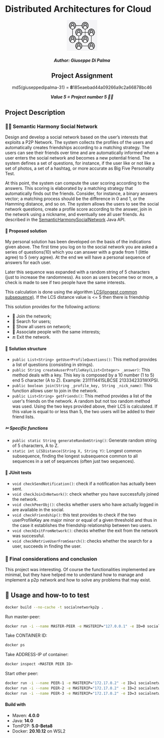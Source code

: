 # Distributed Architectures for Cloud

<div align="center">
    <img src="socialN.png" alt="Logo" width="100" height="100">
</a>

##### Author: Giuseppe Di Palma

## Project Assignment

md5(giuseppedipalma-31) = **8**185eaebad44a09266a9c2a66878bc46

***Value 5 = Project number 5 🤦‍♂️***

</div>

## Project Description

### 👨‍🏫 Semantic Harmony Social Network

Design and develop a social network based on the user’s interests that exploits a P2P Network. The system collects the profiles of the users and automatically creates friendships according to a matching strategy. The users can see their friends over time and are automatically informed when a user enters the social network and becomes a new potential friend. The system defines a set of questions, for instance, if the user like or not like a set of photos, a set of a hashtag, or more accurate as Big Five Personality Test.

At this point, the system can compute the user scoring according to the answers. This scoring is elaborated by a matching strategy that automatically finds out the friends. Consider, for instance, a binary answers vector; a matching process should be the difference in 0 and 1, or the Hamming distance, and so on. The system allows the users to see the social network questions, create a profile score according to the answer, join in the network using a nickname, and eventually see all user friends. As described in the [SemanticHarmonySocialNetwork](https://github.com/spagnuolocarmine/distributedsystems_class_2020/blob/master/homework/SemanticHarmonySocialNetwork.java) Java API.

#### 🚀 Proposed solution

My personal solution has been developed on the basis of the indications given above. The first time you log on to the social network you are asked a series of questions(10) which you can answer with a grade from 1 (little agree) to 5 (very agree). At the end we will have a personal sequence of answers for each user.

Later this sequence was expanded with a random string of 5 characters (just to increase the randomness).
As soon as users become two or more, a check is made to see if two people have the same interests.

This calculation is done using the algorithm [LCS(longest common subsequence)](https://en.wikipedia.org/wiki/Longest_common_subsequence_problem).
If the LCS distance value is <= 5 then there is friendship

This solution provides for the following actions:

- 🚪 Join the network;
- 🔬 Search for users;
- 🥅 Show all users on network;
- 🎼 Associate people with the same interests;
- 🔚 Exit the network.

#### 🧰 Solution structure

- `public List<String> getUserProfileQuestions()`: This method provides a list of questions (consisting in strings).
- `public String createAuserProfileKey(List<Integer> _answer)`: This method deals with a key. This key is composed by a 10 number (1 to 5) end 5 character (A to Z). Example: 2311114415LBCSE 2133342331WXPSI.
- `public boolean join(String _profile_key, String _nick_name)`: This function allows user to join in the network.
- `public List<String> getFriends()`: This method provides a list of the user's friends on the network. A random but not too random method was used. Using the two keys provided above, their LCS is calculated. If this value is equal to or less than 5, the two users will be added to their friend lists.

##### ✂ Specific functions

- `public static String generateRandomString()`: Generate random string of 5 characters, A to Z.
- `static int LCSDistance(String X, String Y)`: Longest common subsequence, finding the longest subsequence common to all sequences in a set of sequences (often just two sequences).

#### 🧪 JUnit tests

- `void checkSendNotification()`: check if a notification has actually been sent.
- `void checkJoinInNetwork()`: check whether you have successfully joined the network.
- `void checkPeerObj()`: checks whether users who have actually logged in are available in the social.
- `void checkFriendship()`:  this test provides to check if the two userProfileKey are major minor or equal of a given threshold and thus in the case it establishes the friendship relationship between two users.
- `void checkExitFromNetwork()`: checks whether the exit from the network was successful.
- `void checkRetriveUserFromSearch()`: checks whether the search for a user, succeeds in finding the user.

### 📜 Final considerations and conclusion

This project was interesting. Of course the functionalities implemented are minimal, but they have helped me to understand how to manage and implement a p2p network and how to solve any problems that may exist.

## 🐲 Usage and how-to to test

```bash
docker build --no-cache -t socialnetworkp2p .
```

Run master-peer:

```bash
docker run -i --name MASTER-PEER -e MASTERIP="127.0.0.1" -e ID=0 socialnetworkp2p
```

Take CONTAINER ID:

```bash
docker ps
```

Take ADDRESS-IP of container:

```bash
docker inspect <MASTER PEER ID>
```

Start other peer:

```bash
docker run -i --name PEER-1 -e MASTERIP="172.17.0.2" -e ID=1 socialnetworkp2p
docker run -i --name PEER-2 -e MASTERIP="172.17.0.2" -e ID=2 socialnetworkp2p
docker run -i --name PEER-3 -e MASTERIP="172.17.0.2" -e ID=3 socialnetworkp2p
```

#### Build with

- Maven: **4.0.0**
- Java: **14.0**
- TomP2P: **5.0-Beta8**
- Docker: **20.10.12** on WSL2
